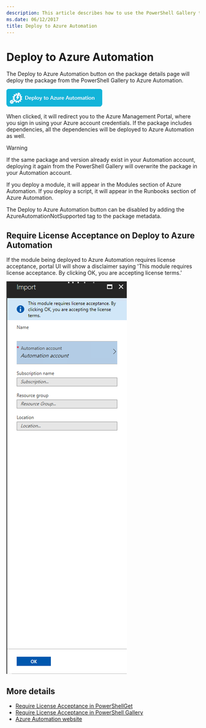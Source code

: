 ```yaml
---
description: This article describes how to use the PowerShell Gallery to deploy a package to Azure Automation.
ms.date: 06/12/2017
title: Deploy to Azure Automation
---
```

# Deploy to Azure Automation

The Deploy to Azure Automation button on the package details page will deploy the package from the
PowerShell Gallery to Azure Automation.

![Deploy to Azure Automation Button](media/deploy-to-azure-automation/DeployToAzureAutomationButton.png)

When clicked, it will redirect you to the Azure Management Portal, where you sign in using your
Azure account credentials. If the package includes dependencies, all the dependencies will be
deployed to Azure Automation as well.

> [!WARNING]
> If the same package and version already exist in your Automation account, deploying it again from
> the PowerShell Gallery will overwrite the package in your Automation account.

If you deploy a module, it will appear in the Modules section of Azure Automation. If you deploy a
script, it will appear in the Runbooks section of Azure Automation.

The Deploy to Azure Automation button can be disabled by adding the AzureAutomationNotSupported tag
to the package metadata.

## Require License Acceptance on Deploy to Azure Automation

If the module being deployed to Azure Automation requires license acceptance, portal UI will show a
disclaimer saying 'This module requires license acceptance. By clicking OK, you are accepting
license terms.'

![Deploy to Azure Automation Requires License Acceptance](media/deploy-to-azure-automation/DeployToAzureAutomationRequireLicenseAcceptanceDisclaimer.png)

## More details

- [Require License Acceptance in PowerShellGet](../../concepts/module-license-acceptance.md)
- [Require License Acceptance in PowerShell Gallery](packages-that-require-license-acceptance.md)
- [Azure Automation website](https://azure.microsoft.com/services/automation/)
